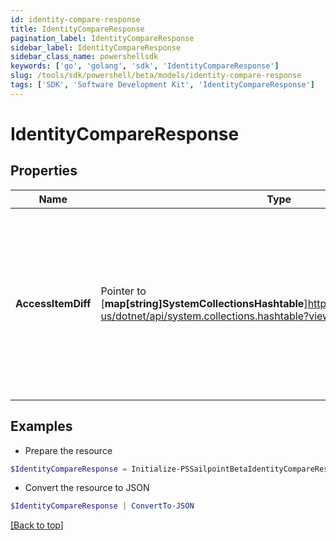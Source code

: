 ```yaml
---
id: identity-compare-response
title: IdentityCompareResponse
pagination_label: IdentityCompareResponse
sidebar_label: IdentityCompareResponse
sidebar_class_name: powershellsdk
keywords: ['go', 'golang', 'sdk', 'IdentityCompareResponse'] 
slug: /tools/sdk/powershell/beta/models/identity-compare-response
tags: ['SDK', 'Software Development Kit', 'IdentityCompareResponse']
---
```



# IdentityCompareResponse

## Properties

Name | Type | Description | Notes
------------ | ------------- | ------------- | -------------
**AccessItemDiff** |  Pointer to [**map[string]SystemCollectionsHashtable**]https://learn.microsoft.com/en-us/dotnet/api/system.collections.hashtable?view=net-8.0 | Arbitrary key-value pairs. They will never be processed by the IdentityNow system but will be returned on completion of the violation check. | [optional] 

## Examples

- Prepare the resource
```powershell
$IdentityCompareResponse = Initialize-PSSailpointBetaIdentityCompareResponse  -AccessItemDiff null
```

- Convert the resource to JSON
```powershell
$IdentityCompareResponse | ConvertTo-JSON
```


[[Back to top]](#) 

